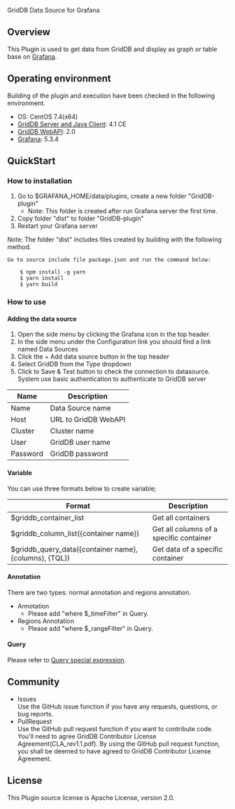 GridDB Data Source for Grafana

## Overview

This Plugin is used to get data from GridDB and display as graph or table base on [Grafana](https://github.com/grafana/grafana).

## Operating environment

Building of the plugin and execution have been checked in the following environment.
- OS: CentOS 7.4(x64)
- [GridDB Server and Java Client](https://github.com/griddb/griddb_nosql): 4.1 CE
- [GridDB WebAPI](https://github.com/griddb/webapi): 2.0
- [Grafana](https://github.com/grafana/grafana): 5.3.4

## QuickStart

### How to installation

1. Go to $GRAFANA_HOME/data/plugins, create a new folder "GridDB-plugin"
    + Note: This folder is created after run Grafana server the first time.
2. Copy folder "dist" to folder "GridDB-plugin"
3. Restart your Grafana server 

Note: The folder "dist" includes files created by building with the following method.

    Go to source include file package.json and run the command below:

        $ npm install -g yarn
        $ yarn install
        $ yarn build

### How to use

#### Adding the data source

1. Open the side menu by clicking the Grafana icon in the top header.
2. In the side menu under the Configuration link you should find a link named Data Sources
3. Click the + Add data source button in the top header
4. Select GridDB from the Type dropdown
5. Click to Save & Test button to check the connection to datasource. System use basic authentication to authenticate to GridDB server

|Name|Description|
|---|---|
|Name|Data Source name|
|Host|URL to GridDB WebAPI|
|Cluster|Cluster name|
|User|GridDB user name|
|Password|GridDB password|

#### Variable

You can use three formats below to create variable;

|Format|Description|
|---|---|
|$griddb_container_list| Get all containers|
|$griddb_column_list({container name})|Get all columns of a specific container|
|$griddb_query_data({container name}, {columns}, {TQL})|Get data of a specific container|

#### Annotation

There are two types: normal annotation and regions annotation.

- Annotation
    + Please add "where $_timeFilter" in Query.
- Regions Annotation
    + Please add "where $_rangeFilter" in Query.

#### Query

Please refer to [Query special expression](QuerySpecialExpression.md).

## Community

  * Issues  
    Use the GitHub issue function if you have any requests, questions, or bug reports. 
  * PullRequest  
    Use the GitHub pull request function if you want to contribute code.
    You'll need to agree GridDB Contributor License Agreement(CLA_rev1.1.pdf).
    By using the GitHub pull request function, you shall be deemed to have agreed to GridDB Contributor License Agreement.

## License
  
  This Plugin source license is Apache License, version 2.0.
